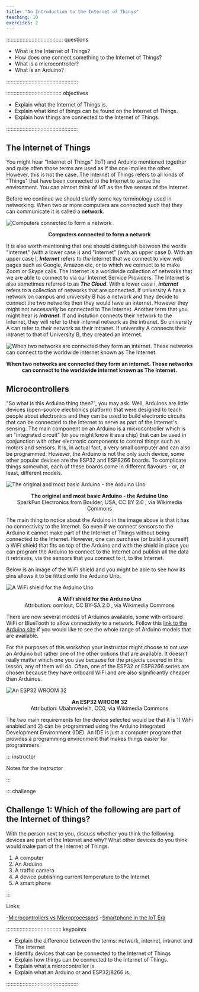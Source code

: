 ```yaml
---
title: "An Introduction to the Internet of Things"
teaching: 10
exercises: 2
---
```


:::::::::::::::::::::::::::::::::::::: questions 

- What is the Internet of Things?
- How does one connect something to the Internet of Things?
- What is a microcontroller?
- What is an Arduino?

::::::::::::::::::::::::::::::::::::::::::::::::

::::::::::::::::::::::::::::::::::::: objectives

- Explain what the Internet of Things is.
- Explain what kind of things can be found on the Internet of Things.
- Explain how things are connected to the Internet of Things.

::::::::::::::::::::::::::::::::::::::::::::::::

## The Internet of Things

You might hear "Internet of Things" (IoT) and Arduino mentioned together and quite often those terms are used as if the one implies the other. However, this is not the case. The Internet of Things refers to all kinds of "Things" that have been connected to the Internet to sense the environment. You can almost think of IoT as the five senses of the Internet. 

Before we continue we should clarify some key terminology used in networking. When two or more computers are connected such that they can communicate it is called a **network**. 

![Computers connected to form a network](fig/Network.svg)
<figcaption align = "center">
 <b>Computers connected to form a network</b><br/>
 </figcaption>
 
 
 It is also worth mentioning that one should distinguish between the words "internet" (with a lower case i) and "Internet" (with an upper case I). With an upper case I, ***Internet*** refers to *the* Internet that we connect to view web pages such as Google, Amazon etc, or to which we connect to to make Zoom or Skype calls. The Internet is a worldwide collection of networks that we are able to connect to via our Internet Service Providers. The Internet is also sometimes referred to as ***The Cloud***. With a lower case i, ***internet*** refers to a collection of networks that are connected. If university A has a network on campus and university B has a network and they decide to connect the two networks then they would have an internet. However they might not necessarily be connected to The Internet. Another term that you might hear is ***intranet***. If and instution connects their network to the Internet, they will refer to their internal network as the intranet. So university A can refer to their network as their intranet. If university A connects their intranet to that of University B, they created an internet.


![When two networks are connected they form an internet. These networks can connect to the worldwide internet known as The Internet.](fig/Internet.svg)
<figcaption align = "center">
 <b>When two networks are connected they form an internet. These networks can connect to the worldwide internet known as The Internet.</b><br/>
 </figcaption>

## Microcontrollers

"So what is this Arduino thing then?", you may ask. Well, Arduinos are little devices (open-source electronics platform) that were designed to teach people about electronics and they can be used to build electronic circuits that can be connected to the Internet to serve as part of the Internet's sensing. The main component on an Arduino is a microcontroller which is an "integrated circuit" (or you might know it as a chip) that can be used in conjunction with other electronic components to control things such as motors and sensors. It is, in actual fact, a very small computer and can also be programmed. However, the Arduino is not the only such device, some other popular devices are the ESP32 and ESP8266 boards. To complicate things somewhat, each of these boards come in different flavours - or, at least, different models.


![The original and most basic Arduino - the Arduino Uno](fig/Arduino_Uno_-_R3.jpg)
<figcaption align = "center"><b>The original and most basic Arduino - the Arduino Uno</b></br>SparkFun Electronics from Boulder, USA, CC BY 2.0 <https://creativecommons.org/licenses/by/2.0>, via Wikimedia Commons</figcaption>


The main thing to notice about the Arduino in the image above is that it has no connectivity to the Internet. So even if we connect sensors to the Arduino  it cannot make part of the Internet of Things without being connected to the Internet. However, one can purchase (or build it yourself) a WiFi shield that fits on top of the Arduino and with the shield in place you can program the Arduino to connect to the Internet and publish all the data it retrieves, via the sensors that you connect to it, to the Internet.

Below is an image of the WiFi shield and you might be able to see how its pins allows it to be fitted onto the Arduino Uno.

![A WiFi shield for the Arduino Uno](fig/WiFi_Shield_for_Arduino.jpg)
<figcaption align = "center">
 <b>A WiFi shield for the Arduino Uno</b><br/>
 Attribution: oomlout, CC BY-SA 2.0 <https://creativecommons.org/licenses/by-sa/2.0>, via Wikimedia Commons
 </figcaption>

 
There are now several models of Arduinos available, some with onboard WiFi or BlueTooth to allow connectivity to a network. Follow this [link to the Arduino site](https://www.arduino.cc/en/hardware) if you would like to see the whole range of Arduino models that are available.
 
 
For the purposes of this workshop your instructor might choose to not use an Arduino but rather one of the other options that are available. It doesn't really matter which one you use because for the projects covered in this lesson, any of them will do. Often, one of the ESP32 or ESP8266 series are chosen because they have onboard WiFi and are also significantly cheaper than Arduinos.
 
![An ESP32 WROOM 32](fig/ESP32.jpg)
 <figcaption align = "center">
  <b>An ESP32 WROOM 32</b><br/>
  Attribution: Ubahnverleih, CC0, via Wikimedia Commons
 </figcaption>
 
 

The two main requirements for the device selected would be that it is 1) WiFi enabled and 2) can be programmed using the Arduino Integrated Development Environment (IDE). An IDE is just a computer program that provides a programming environment that makes things easier for programmers.

::: instructor

Notes for the instructor

:::

::: challenge 

## Challenge 1: Which of the following are part of the Internet of things?

With the person next to you, discuss whether you think the following devices are part of the Internet and why? What other devices do you think would make part of the Internet of Things.

1. A computer
2. An Arduino
3. A traffic camera
4. A device publishing current temperature to the Internet
5. A smart phone

:::


 
 Links:
 
 -[Microcontrollers vs Microprocessors](https://www.guru99.com/difference-between-microprocessor-and-microcontroller.html)
 -[Smartphone in the IoT Era](https://bridgera.com/smartphones-in-the-iot-era/)

::::::::::::::::::::::::::::::::::::: keypoints 

- Explain the difference between the terms: network, internet, intranet and The Internet
- Identify devices that can be connected to the Internet of Things
- Explain how things can be connected to the Internet of Things.
- Explain what a microcontroller is.
- Explain what an Arduino or and ESP32/8266 is.

::::::::::::::::::::::::::::::::::::::::::::::::

[r-markdown]: https://rmarkdown.rstudio.com/
